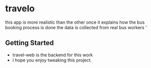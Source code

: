 # travelo

this app is more realistic than the other once it explains how the bus booking process is done 
the data is collected from real bus workers '

## Getting Started

- travel-web is the backend for this work 
- I hope you enjoy tweaking this project.
